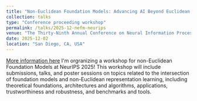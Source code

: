 ```yaml
---
title: "Non-Euclidean Foundation Models: Advancing AI Beyond Euclidean Frameworks"
collection: talks
type: "Conference proceeding workshop"
permalink: /talks/2025-12-nefm-neurips
venue: "The Thirty-Ninth Annual Conference on Neural Information Processing Systems"
date: 2025-12-02
location: "San Diego, CA, USA"
---
```

[More information here](https://hyperboliclearning.github.io/events/neurips2025negelworkshop)  I'm orgranizing a workshop for non-Euclidean Foundation Models at NeurIPS 2025! This workshop will include submissions, talks, and poster sessions on topics related to the intersection of foundation models and non-Euclidean representation learning, including theoretical foundations, architectures and algorithms, applications, trustworthiness and robustness, and benchmarks and tools.
